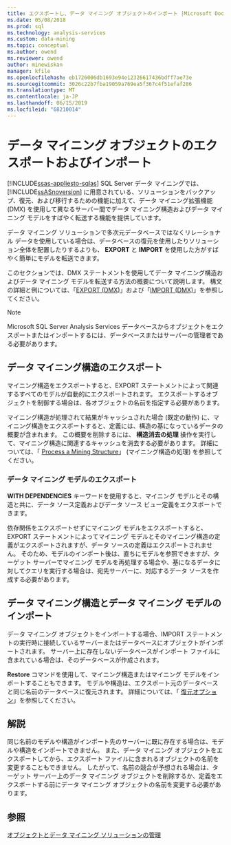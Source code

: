 ```yaml
---
title: エクスポートし、データ マイニング オブジェクトのインポート |Microsoft Docs
ms.date: 05/08/2018
ms.prod: sql
ms.technology: analysis-services
ms.custom: data-mining
ms.topic: conceptual
ms.author: owend
ms.reviewer: owend
author: minewiskan
manager: kfile
ms.openlocfilehash: eb1726006db1693e94e12326617436bdff7ae73e
ms.sourcegitcommit: 3026c22b7fba19059a769ea5f367c4f51efaf286
ms.translationtype: MT
ms.contentlocale: ja-JP
ms.lasthandoff: 06/15/2019
ms.locfileid: "68210014"
---
```

# <a name="export-and-import-data-mining-objects"></a>データ マイニング オブジェクトのエクスポートおよびインポート
[!INCLUDE[ssas-appliesto-sqlas](../../includes/ssas-appliesto-sqlas.md)]
  SQL Server データ マイニングでは、 [!INCLUDE[ssASnoversion](../../includes/ssasnoversion-md.md)] に用意されている、ソリューションをバックアップ、復元、および移行するための機能に加えて、データ マイニング拡張機能 (DMX) を使用して異なるサーバー間でデータ マイニング構造およびデータ マイニング モデルをすばやく転送する機能を提供しています。  
  
 データ マイニング ソリューションで多次元データベースではなくリレーショナル データを使用している場合は、データベースの復元を使用したりソリューション全体を配置したりするよりも、 **EXPORT** と **IMPORT** を使用した方がすばやく簡単にモデルを転送できます。  
  
 このセクションでは、DMX ステートメントを使用してデータ マイニング構造およびデータ マイニング モデルを転送する方法の概要について説明します。 構文の詳細と例については、「[EXPORT (DMX)](../../dmx/export-dmx.md)」および「[IMPORT (DMX)](../../dmx/import-dmx.md)」を参照してください。  
  
> [!NOTE]  
>  Microsoft SQL Server Analysis Services データベースからオブジェクトをエクスポートまたはインポートするには、データベースまたはサーバーの管理者である必要があります。  
  
## <a name="exporting-data-mining-structures"></a>データ マイニング構造のエクスポート  
 マイニング構造をエクスポートすると、EXPORT ステートメントによって関連するすべてのモデルが自動的にエクスポートされます。 エクスポートするオブジェクトを制御する場合は、各オブジェクトの名前を指定する必要があります。  
  
 マイニング構造が処理されて結果がキャッシュされた場合 (既定の動作) に、マイニング構造をエクスポートすると、定義には、構造の基になっているデータの概要が含まれます。 この概要を削除するには、 **構造消去の処理** 操作を実行して、マイニング構造に関連するキャッシュを消去する必要があります。 詳細については、「 [Process a Mining Structure](../../analysis-services/data-mining/process-a-mining-structure.md)」 (マイニング構造の処理) を参照してください。  
  
### <a name="exporting-data-mining-models"></a>データ マイニング モデルのエクスポート  
 **WITH DEPENDENCIES** キーワードを使用すると、マイニング モデルとその構造と共に、データ ソース定義およびデータ ソース ビュー定義をエクスポートできます。  
  
 依存関係をエクスポートせずにマイニング モデルをエクスポートすると、EXPORT ステートメントによってマイニング モデルとそのマイニング構造の定義がエクスポートされますが、データ ソースの定義はエクスポートされません。 そのため、モデルのインポート後は、直ちにモデルを参照できますが、ターゲット サーバーでマイニング モデルを再処理する場合や、基になるデータに対してクエリを実行する場合は、宛先サーバーに、対応するデータ ソースを作成する必要があります。  
  
## <a name="importing-data-mining-structures-and-models"></a>データ マイニング構造とデータ マイニング モデルのインポート  
 データ マイニング オブジェクトをインポートする場合、IMPORT ステートメントの実行時に接続しているサーバーまたはデータベースにオブジェクトがインポートされます。 サーバー上に存在しないデータベースがインポート ファイルに含まれている場合は、そのデータベースが作成されます。  
  
 **Restore** コマンドを使用して、マイニング構造またはマイニング モデルをインポートすることもできます。 モデルや構造は、エクスポート元のデータベースと同じ名前のデータベースに復元されます。 詳細については、「 [復元オプション](../../analysis-services/multidimensional-models/restore-options.md)」を参照してください。  
  
## <a name="remarks"></a>解説  
 同じ名前のモデルや構造がインポート先のサーバーに既に存在する場合は、モデルや構造をインポートできません。 また、データ マイニング オブジェクトをエクスポートしてから、エクスポート ファイルに含まれるオブジェクトの名前を変更することもできません。 したがって、名前の競合が予想される場合は、ターゲット サーバー上のデータ マイニング オブジェクトを削除するか、定義をエクスポートする前にデータ マイニング オブジェクトの名前を変更する必要があります。  
  
## <a name="see-also"></a>参照  
 [オブジェクトとデータ マイニング ソリューションの管理](../../analysis-services/data-mining/management-of-data-mining-solutions-and-objects.md)  
  
  
